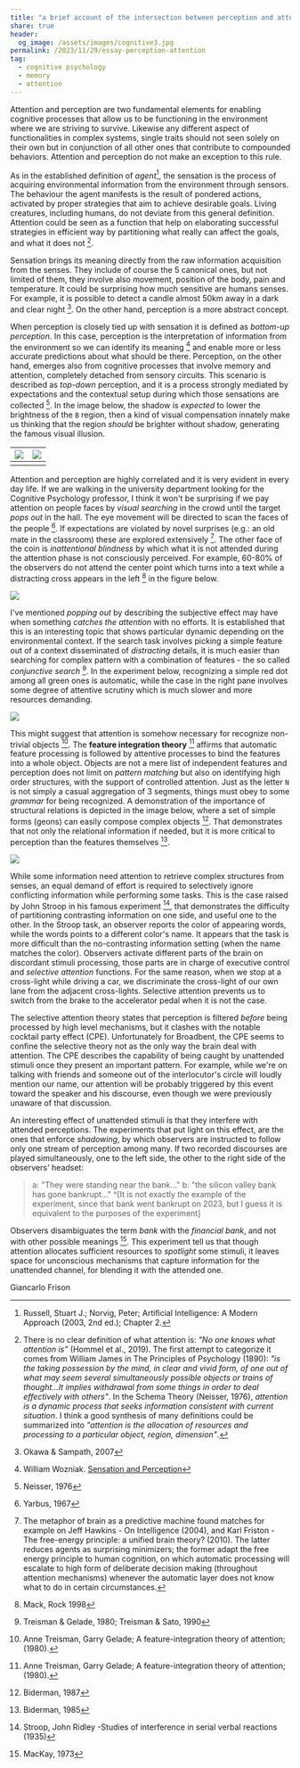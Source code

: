 ```yaml
---
title: "a brief account of the intersection between perception and attention"
share: true
header:
  og_image: /assets/images/cognitive3.jpg
permalink: /2023/11/29/essay-perception-attention
tag:
  - cognitive psychology
  - memory 
  - attention
---
```

Attention and perception are two fundamental elements for enabling cognitive processes that allow us to be functioning in the environment where we are striving to survive. Likewise any different aspect of functionalities in complex systems, single traits should not seen solely on their own but in conjunction of all other ones that contribute to compounded behaviors.
Attention and perception do not make an exception to this rule. 

As in the established definition of _agent_[^1], the sensation is the process of acquiring environmental information from the environment through sensors. The behaviour the agent manifests is the result of pondered actions, activated by proper strategies that aim to achieve desirable goals.  Living creatures, including humans, do not deviate from this general definition. Attention could be seen as a function that help on elaborating successful strategies in efficient way by partitioning what really can affect the goals, and what it does not [^2]. 

Sensation brings its meaning directly from the raw information acquisition from the senses. They include of course the 5 canonical ones, but not limited of them, they involve also movement, position of the body, pain and temperature. It could be surprising how much sensitive are humans senses. For example, it is possible to detect a candle almost 50km away in a dark and clear night [^6]. On the other hand, perception is a more abstract concept. 

When perception is closely tied up with sensation it is defined as _bottom-up perception_. In this case, perception is the interpretation of information from the environment so we can identify its meaning [^3] and enable more or less accurate predictions about what should be there. Perception, on the other hand, emerges also from cognitive processes that involve memory and attention, completely detached from sensory circuits. This scenario is described as _top-down_ perception, and it is a process strongly mediated by expectations and the contextual setup during which those sensations are collected [^7]. In the image below, the shadow is _expected_ to lower the brightness of the `B` region, then a kind of visual compensation innately make us thinking that the region _should_ be brighter without shadow, generating the famous visual illusion. 

|![](https://upload.wikimedia.org/wikipedia/commons/thumb/b/be/Checker_shadow_illusion.svg/440px-Checker_shadow_illusion.svg.png)|![](https://upload.wikimedia.org/wikipedia/commons/thumb/2/21/Grey_square_optical_illusion_proof2.svg/440px-Grey_square_optical_illusion_proof2.svg.png)|
|--|--|
|||

Attention and perception are highly correlated and it is very evident in every day life. If we are walking in the university department looking for the Cognitive Psychology professor, I think it won't be surprising if we pay attention on people faces by _visual searching_ in the crowd until the target _pops out_ in the hall. The eye movement will be directed to scan the faces of the people [^8]. If expectations are violated by novel surprises (e.g.: an old mate in the classroom) these are explored extensively [^5]. The other face of the coin is _inattentional blindness_ by which what it is not attended during the attention phase is not consciously perceived. For example, 60-80% of the observers do not attend the center point which turns into a text while a distracting cross appears in the left [^9] in the figure below.

![](/assets/images/cognitive1.jpg)

I've mentioned _popping out_ by describing the subjective effect may have when something _catches the attention_ with no efforts. It is established that this is an interesting topic that shows particular dynamic depending on the environmental context. If the search task involves picking a simple feature out of a context disseminated of _distracting_ details, it is much easier than searching for complex pattern with a combination of features - the so called _conjunctive search_ [^10]. In the experiment below, recognizing a simple red dot among all green ones is automatic, while the case in the right pane involves some degree of attentive scrutiny which is much slower and more resources demanding.

![](/assets/images/cognitive2.jpg)

This might suggest that attention is somehow necessary for recognize non-trivial objects [^4]. The **feature integration theory** [^4] affirms that automatic feature processing is followed by attentive processes to bind the features into a whole object. Objects are not a mere list of independent features and perception does not limit on _pattern matching_ but also on identifying high order structures, with the support of controlled attention. 
Just as the letter `N` is not simply a casual aggregation of 3 segments, things must obey to some _grammar_ for being recognized. 
A demonstration of the importance of structural relations is depicted in the image below, where a set of simple forms (geons) can easily compose complex objects [^11]. That demonstrates that not only the relational information if needed, but it is more critical to perception than the features themselves [^12].   

![](/assets/images/cognitive3.jpg)

While some information need attention to retrieve complex structures from senses, an equal demand of effort is required to selectively ignore conflicting information while performing some tasks. This is the case raised by John Stroop in his famous experiment [^13], that demonstrates the difficulty of partitioning contrasting information on one side, and useful one to the other. In the Stroop task, an observer reports the color of appearing words, while the words points to a different color's name. It appears that the task is more difficult than the no-contrasting information setting (when the name matches the color). Observers activate different parts of the brain on discordant stimuli processing, those parts are in charge of executive control and _selective attention_ functions. For the same reason, when we stop at a cross-light while driving a car, we discriminate the cross-light of our own lane from the adjacent cross-lights. Selective attention prevents us to switch from the brake to the accelerator pedal when it is not the case.

The selective attention theory states that perception is filtered _before_ being processed by high level mechanisms, but it clashes with the notable cocktail party effect (CPE). Unfortunately for Broadbent, the CPE seems to confine the selective theory not as the only way the brain deal with attention. The CPE describes the capability of being caught by unattended stimuli once they present an important pattern. For example, while we're on talking with friends and someone out of the interlocutor's circle will loudly mention our name, our attention will be probably triggered by this event toward the speaker and his discourse, even though we were previously unaware of that discussion. 

An interesting effect of unattended stimuli is that they interfere with attended perceptions. The experiments that put light on this effect, are the ones that enforce _shadowing_, by which observers are instructed to follow only one stream of perception among many. If two recorded discourses are played simultaneously, one to the left side, the other to the right side of the observers' headset:
> a: "They were standing near the bank..."
> b: "the silicon valley bank has gone bankrupt..." ^[It is not exactly the example of the experiment, since that bank went bankrupt on 2023, but I guess it is equivalent to the purposes of the experiment]

Observers disambiguates the term _bank_ with the _financial bank_, and not with other possible meanings [^14]. This experiment tell us that though attention allocates sufficient resources to _spotlight_ some stimuli, it leaves space for unconscious mechanisms that capture information for the unattended channel, for blending it with the attended one.

Giancarlo Frison

[^1]: Russell, Stuart J.; Norvig, Peter; Artificial Intelligence: A Modern Approach  (2003, 2nd ed.); Chapter 2.
[^2]: There is no clear definition of what attention is: _"No one knows what attention is”_ (Hommel et al., 2019).  The first attempt to categorize it comes from William James in The Principles of Psychology (1890): _"is the taking possession by the mind, in clear and vivid form, of one out of what may seem several simultaneously possible objects or trains of thought…It implies withdrawal from some things in order to deal effectively with others"_. In the Schema Theory (Neisser, 1976), _attention is a dynamic process that seeks information consistent with current situation_. I think a good synthesis of many definitions could be summarized into _"attention is the allocation of resources and processing to a particular object, region, dimension"_.
[^3]: William Wozniak. [Sensation and Perception](https://www.apa.org/ed/precollege/topss/lessons/sensation.pdf)
[^4]: Anne Treisman, Garry Gelade; A feature-integration theory of attention; (1980). 
[^5]: The metaphor of brain as a predictive machine found matches for example on Jeff Hawkins - On Intelligence (2004), and Karl Friston - The free-energy principle: a unified brain theory? (2010). The latter reduces agents as surprising minimizers; the former adapt the free energy principle to human cognition, on which automatic processing will escalate to high form of deliberate decision making (throughout attention mechanisms) whenever the automatic layer does not know what to do in certain circumstances. 
[^6]: Okawa & Sampath, 2007
[^7]: Neisser, 1976
[^8]: Yarbus, 1967
[^9]: Mack, Rock 1998
[^10]: Treisman & Gelade, 1980; Treisman & Sato, 1990
[^11]: Biderman, 1987
[^12]: Biderman, 1985
[^13]: Stroop, John Ridley -Studies of interference in serial verbal reactions (1935)
[^14]: MacKay, 1973